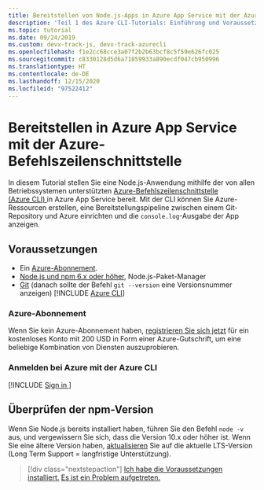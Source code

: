 ```yaml
---
title: Bereitstellen von Node.js-Apps in Azure App Service mit der Azure-Befehlszeilenschnittstelle
description: 'Teil 1 des Azure CLI-Tutorials: Einführung und Voraussetzungen'
ms.topic: tutorial
ms.date: 09/24/2019
ms.custom: devx-track-js, devx-track-azurecli
ms.openlocfilehash: f1e2cc68cce3a07f2b2b63bcf8c5f59e626fc025
ms.sourcegitcommit: c8330128d5d6a71859933a890ecdf047cb950996
ms.translationtype: HT
ms.contentlocale: de-DE
ms.lasthandoff: 12/15/2020
ms.locfileid: "97522412"
---
```

# <a name="deploy-to-azure-app-service-using-the-azure-cli"></a>Bereitstellen in Azure App Service mit der Azure-Befehlszeilenschnittstelle

In diesem Tutorial stellen Sie eine Node.js-Anwendung mithilfe der von allen Betriebssystemen unterstützten [Azure-Befehlszeilenschnittstelle (Azure CLI) ](/cli/azure/overview?view=azure-cli-latest&preserve-view=false) in Azure App Service bereit. Mit der CLI können Sie Azure-Ressourcen erstellen, eine Bereitstellungspipeline zwischen einem Git-Repository und Azure einrichten und die `console.log`-Ausgabe der App anzeigen.

## <a name="prerequisites"></a>Voraussetzungen

- Ein [Azure-Abonnement](#azure-subscription).
- [Node.js und npm 6.x oder höher](https://nodejs.org/en/download), Node.js-Paket-Manager
- [Git](https://git-scm.com/downloads) (danach sollte der Befehl `git --version` eine Versionsnummer anzeigen)
[!INCLUDE [Azure CLI](../includes/azure-cli-prepare-your-environment-no-header.md)]


### <a name="azure-subscription"></a>Azure-Abonnement

Wenn Sie kein Azure-Abonnement haben, [registrieren Sie sich jetzt](https://azure.microsoft.com/free/?utm_source=campaign&utm_campaign=vscode-tutorial-node-git&mktingSource=vscode-tutorial-node-git) für ein kostenloses Konto mit 200 USD in Form einer Azure-Gutschrift, um eine beliebige Kombination von Diensten auszuprobieren.

### <a name="sign-in-to-azure-with-azure-cli"></a>Anmelden bei Azure mit der Azure CLI

[!INCLUDE [Sign in ](../azure-cli/includes/interactive-login.md)]

## <a name="check-npm-version"></a>Überprüfen der npm-Version

Wenn Sie Node.js bereits installiert haben, führen Sie den Befehl `node -v` aus, und vergewissern Sie sich, dass die Version 10.x oder höher ist. Wenn Sie eine ältere Version haben, [aktualisieren](https://nodejs.org/en/download/) Sie auf die aktuelle LTS-Version (Long Term Support = langfristige Unterstützung).

> [!div class="nextstepaction"]
> [Ich habe die Voraussetzungen installiert.](tutorial-vscode-azure-cli-node-02.md) [Es ist ein Problem aufgetreten.](https://www.research.net/r/PWZWZ52?tutorial=node-deployment&step=getting-started)
